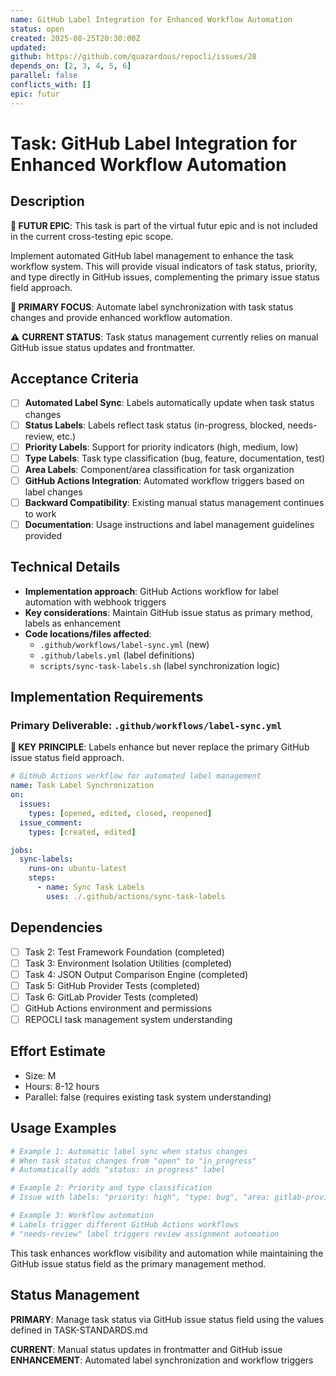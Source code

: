 ```yaml
---
name: GitHub Label Integration for Enhanced Workflow Automation
status: open
created: 2025-08-25T20:30:00Z
updated: 
github: https://github.com/quazardous/repocli/issues/28
depends_on: [2, 3, 4, 5, 6]
parallel: false
conflicts_with: []
epic: futur
---
```


# Task: GitHub Label Integration for Enhanced Workflow Automation

## Description
**🔮 FUTUR EPIC**: This task is part of the virtual futur epic and is not included in the current cross-testing epic scope.

Implement automated GitHub label management to enhance the task workflow system. This will provide visual indicators of task status, priority, and type directly in GitHub issues, complementing the primary issue status field approach.

**🎯 PRIMARY FOCUS**: Automate label synchronization with task status changes and provide enhanced workflow automation.

⚠️ **CURRENT STATUS**: Task status management currently relies on manual GitHub issue status updates and frontmatter.

## Acceptance Criteria
- [ ] **Automated Label Sync**: Labels automatically update when task status changes
- [ ] **Status Labels**: Labels reflect task status (in-progress, blocked, needs-review, etc.)
- [ ] **Priority Labels**: Support for priority indicators (high, medium, low)
- [ ] **Type Labels**: Task type classification (bug, feature, documentation, test)
- [ ] **Area Labels**: Component/area classification for task organization
- [ ] **GitHub Actions Integration**: Automated workflow triggers based on label changes
- [ ] **Backward Compatibility**: Existing manual status management continues to work
- [ ] **Documentation**: Usage instructions and label management guidelines provided

## Technical Details
- **Implementation approach**: GitHub Actions workflow for label automation with webhook triggers
- **Key considerations**: Maintain GitHub issue status as primary method, labels as enhancement
- **Code locations/files affected**:
  - `.github/workflows/label-sync.yml` (new)
  - `.github/labels.yml` (label definitions)
  - `scripts/sync-task-labels.sh` (label synchronization logic)

## Implementation Requirements

### Primary Deliverable: `.github/workflows/label-sync.yml`

**🎯 KEY PRINCIPLE**: Labels enhance but never replace the primary GitHub issue status field approach.

```yaml
# GitHub Actions workflow for automated label management
name: Task Label Synchronization
on:
  issues:
    types: [opened, edited, closed, reopened]
  issue_comment:
    types: [created, edited]

jobs:
  sync-labels:
    runs-on: ubuntu-latest
    steps:
      - name: Sync Task Labels
        uses: ./.github/actions/sync-task-labels
```

## Dependencies
- [ ] Task 2: Test Framework Foundation (completed)
- [ ] Task 3: Environment Isolation Utilities (completed)
- [ ] Task 4: JSON Output Comparison Engine (completed)
- [ ] Task 5: GitHub Provider Tests (completed)
- [ ] Task 6: GitLab Provider Tests (completed)
- [ ] GitHub Actions environment and permissions
- [ ] REPOCLI task management system understanding

## Effort Estimate
- Size: M
- Hours: 8-12 hours
- Parallel: false (requires existing task system understanding)

## Usage Examples

```bash
# Example 1: Automatic label sync when status changes
# When task status changes from "open" to "in_progress"
# Automatically adds "status: in progress" label

# Example 2: Priority and type classification
# Issue with labels: "priority: high", "type: bug", "area: gitlab-provider"

# Example 3: Workflow automation
# Labels trigger different GitHub Actions workflows
# "needs-review" label triggers review assignment automation
```

This task enhances workflow visibility and automation while maintaining the GitHub issue status field as the primary management method.

## Status Management

**PRIMARY**: Manage task status via GitHub issue status field using the values defined in TASK-STANDARDS.md

**CURRENT**: Manual status updates in frontmatter and GitHub issue
**ENHANCEMENT**: Automated label synchronization and workflow triggers
